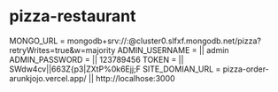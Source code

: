 # pizza-restaurant
MONGO_URL = mongodb+srv://<USERNAME>:<PASSWORD>@cluster0.slfxf.mongodb.net/pizza?retryWrites=true&w=majority
ADMIN_USERNAME = <USERNAME> || admin
ADMIN_PASSWORD = <PASSWORD> || 123789456
TOKEN = <TOKEN> || SWdw4cv||663Z{p3|ZXtP%0k6Ejj;F
SITE_DOMIAN_URL = pizza-order-arunkjojo.vercel.app/ || http://localhose:3000
